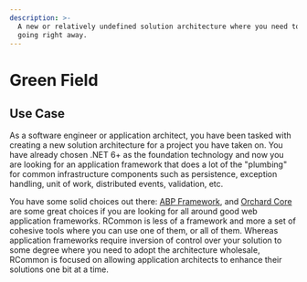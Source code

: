 ```yaml
---
description: >-
  A new or relatively undefined solution architecture where you need to get
  going right away.
---
```


# Green Field

## Use Case

As a software engineer or application architect, you have been tasked with creating a new solution architecture for a project you have taken on. You have already chosen .NET 6+ as the foundation technology and now you are looking for an application framework that does a lot of the "plumbing" for common infrastructure components such as persistence, exception handling, unit of work, distributed events, validation, etc.&#x20;

You have some solid choices out there: [ABP Framework](https://apb.io), and [Orchard Core](https://orchardcore.net/) are some great choices if you are looking for all around good web application frameworks. RCommon is less of a framework and more a set of cohesive tools where you can use one of them, or all of them. Whereas application frameworks require inversion of control over your solution to some degree where you need to adopt the architecture wholesale, RCommon is focused on allowing application architects to enhance their solutions one bit at a time.&#x20;

